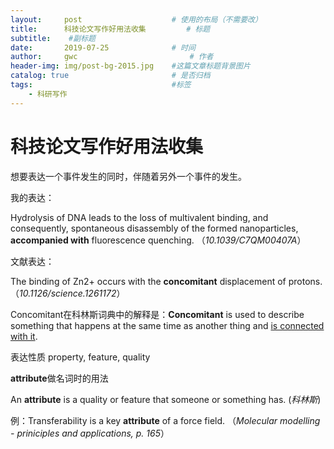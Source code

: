 ```yaml
---
layout:     post   				    # 使用的布局（不需要改）
title:      科技论文写作好用法收集			# 标题 
subtitle:    #副标题
date:       2019-07-25 				# 时间
author:     gwc 						# 作者
header-img: img/post-bg-2015.jpg 	#这篇文章标题背景图片
catalog: true 						# 是否归档
tags:								#标签
    - 科研写作
---
```


# 科技论文写作好用法收集

想要表达一个事件发生的同时，伴随着另外一个事件的发生。

我的表达：

Hydrolysis of DNA leads to the loss of multivalent binding, and consequently, spontaneous disassembly of the formed nanoparticles, **accompanied with** fluorescence quenching. （*10.1039/C7QM00407A*）

文献表达：

The binding of Zn2+ occurs with the **concomitant** displacement of protons. （*10.1126/science.1261172*）

Concomitant在科林斯词典中的解释是：**Concomitant** is used to describe something that happens at the same time as another thing and <u>is connected with it</u>.



表达性质 property, feature, quality

**attribute**做名词时的用法

An **attribute** is a quality or feature that someone or something has. (*科林斯*)

例：Transferability is a key **attribute** of a force field. （*Molecular modelling - priniciples and applications, p. 165*）

